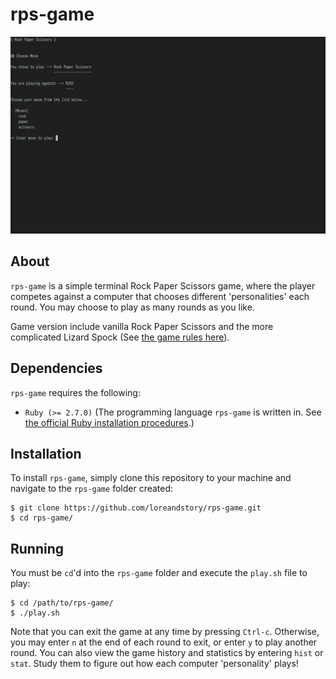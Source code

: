 # rps-game

![Rock Paper Scissors  game during play](assets/rps.png)

## About
`rps-game` is a simple terminal Rock Paper Scissors game, where the player competes against a computer that chooses different 'personalities' each round. You may choose to play as many rounds as you like.

Game version include vanilla Rock Paper Scissors and the more complicated Lizard Spock (See [the game rules here](https://bigbangtheory.fandom.com/wiki/Rock,_Paper,_Scissors,_Lizard,_Spock)).

## Dependencies

`rps-game` requires the following:

- `Ruby (>= 2.7.0)` (The programming language `rps-game` is written in. See [the official Ruby installation procedures](https://www.ruby-lang.org/en/documentation/installation/).)

## Installation

To install `rps-game`, simply clone this repository to your machine and navigate to the `rps-game` folder created:

```
$ git clone https://github.com/loreandstory/rps-game.git
$ cd rps-game/
```

## Running

You must be `cd`'d into the `rps-game` folder and execute the `play.sh` file to play:

```
$ cd /path/to/rps-game/
$ ./play.sh
```

Note that you can exit the game at any time by pressing `Ctrl-c`. Otherwise, you may enter `n` at the end of each round to exit, or enter `y` to play another round. You can also view the game history and statistics by entering `hist` or `stat`. Study them to figure out how each computer 'personality' plays!

